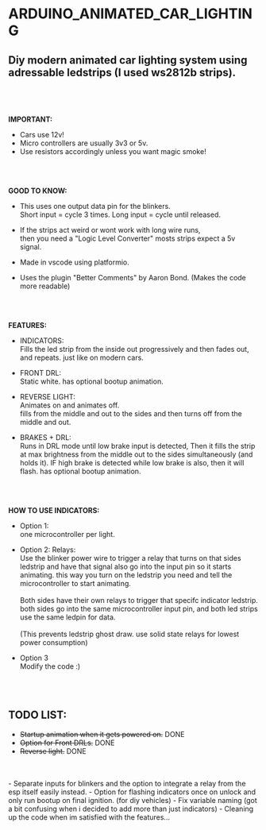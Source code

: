 # ARDUINO_ANIMATED_CAR_LIGHTING

Diy modern animated car lighting system using adressable ledstrips (I used ws2812b strips). <br>
<br>
-
<br>


**IMPORTANT:**
- Cars use 12v!
- Micro controllers are usually 3v3 or 5v. 
- Use resistors accordingly unless you want magic smoke!
<br>
<br>

**GOOD TO KNOW:**
- This uses one output data pin for the blinkers. <br>
 Short input = cycle 3 times. Long input = cycle until released. 

- If the strips act weird or wont work with long wire runs,
<br>then you need a "Logic Level Converter" mosts strips expect a 5v signal. 
 
- Made in vscode using platformio.

- Uses the plugin "Better Comments" by Aaron Bond. (Makes the code more readable) 
<br>
<br>

**FEATURES:**
-  INDICATORS:
<br>Fills the led strip from the inside out progressively and then fades out, and repeats. just like on modern cars.

-  FRONT DRL:
<br>Static white. has optional bootup animation.

-  REVERSE LIGHT:
<br>Animates on and animates off. 
<br>fills from the middle and out to the sides and then turns off from the middle and out.

- BRAKES + DRL:
<br>Runs in DRL mode until low brake input is detected, Then it fills the strip at max brightness from the middle out to the sides simultaneously (and holds it). IF high brake is detected while low brake is also, then it will flash. has optional bootup animation.
<br>
<br>

**HOW TO USE INDICATORS:**

- Option 1: <br>
one microcontroller per light. <br>

- Option 2: Relays: <br>
Use the blinker power wire to trigger a relay that turns on that sides ledstrip and have that signal also go into the input pin so it starts animating. this way you turn on the ledstrip you need and tell the microcontroller to start animating. 
\
\
Both sides have their own relays to trigger that specifc indicator ledstrip. both sides go into the same microcontroller input pin, and both led strips use the same ledpin for data.
\
\
(This prevents ledstrip ghost draw. use solid state relays for lowest power consumption)

- Option 3 <br>
Modify the code :)
<br>
<br>

**TODO LIST:**
- 
- ~~Startup animation when it gets powered on.~~  DONE
- ~~Option for Front DRLs.~~  DONE
- ~~Reverse light.~~  DONE
<br>
<br>
- Separate inputs for blinkers and the option to integrate a relay from the esp itself easily instead.
- Option for flashing indicators once on unlock and only run bootup on final ignition. (for diy vehicles)
- Fix variable naming (got a bit confusing when i decided to add more than just indicators)
- Cleaning up the code when im satisfied with the features...